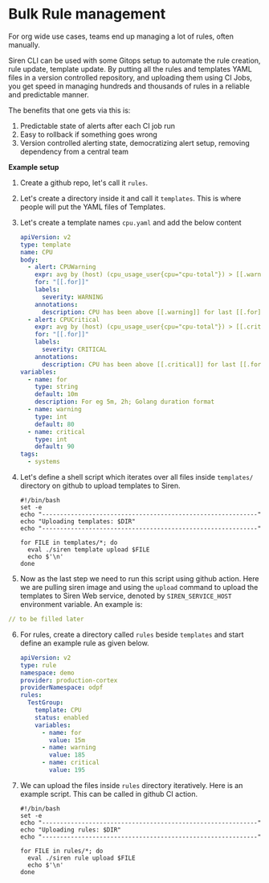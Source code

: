 # Bulk Rule management

For org wide use cases, teams end up managing a lot of rules, often manually.

Siren CLI can be used with some Gitops setup to automate the rule creation, rule update, template update. By putting all
the rules and templates YAML files in a version controlled repository, and uploading them using CI Jobs, you get speed
in managing hundreds and thousands of rules in a reliable and predictable manner.

The benefits that one gets via this is:

1. Predictable state of alerts after each CI job run
2. Easy to rollback if something goes wrong
3. Version controlled alerting state, democratizing alert setup, removing dependency from a central team

**Example setup**

1. Create a github repo, let's call it `rules`.
2. Let's create a directory inside it and call it `templates`. This is where people will put the YAML files of
   Templates.
3. Let's create a template names `cpu.yaml` and add the below content
    ```yaml
    apiVersion: v2
    type: template
    name: CPU
    body:
      - alert: CPUWarning
        expr: avg by (host) (cpu_usage_user{cpu="cpu-total"}) > [[.warning]]
        for: "[[.for]]"
        labels:
          severity: WARNING
        annotations:
          description: CPU has been above [[.warning]] for last [[.for]] {{ $labels.host }}
      - alert: CPUCritical
        expr: avg by (host) (cpu_usage_user{cpu="cpu-total"}) > [[.critical]]
        for: "[[.for]]"
        labels:
          severity: CRITICAL
        annotations:
          description: CPU has been above [[.critical]] for last [[.for]] {{ $labels.host }}
    variables:
      - name: for
        type: string
        default: 10m
        description: For eg 5m, 2h; Golang duration format
      - name: warning
        type: int
        default: 80
      - name: critical
        type: int
        default: 90
    tags:
      - systems
    ```
4. Let's define a shell script which iterates over all files inside `templates/` directory on github to upload templates
   to Siren.

   ```shell
   #!/bin/bash
   set -e
   echo "------------------------------------------------------------"
   echo "Uploading templates: $DIR"
   echo "------------------------------------------------------------"
   
   for FILE in templates/*; do
     eval ./siren template upload $FILE
     echo $'\n'
   done
   
   ```

5. Now as the last step we need to run this script using github action. Here we are pulling siren image and using
   the `upload` command to upload the templates to Siren Web service, denoted by `SIREN_SERVICE_HOST` environment
   variable. An example is:

```yaml
// to be filled later
```

6. For rules, create a directory called `rules` beside `templates` and start define an example rule as given below.
    ```yaml
    apiVersion: v2
    type: rule
    namespace: demo
    provider: production-cortex
    providerNamespace: odpf
    rules:
      TestGroup:
        template: CPU
        status: enabled
        variables:
          - name: for
            value: 15m
          - name: warning
            value: 185
          - name: critical
            value: 195
    ```

7. We can upload the files inside `rules` directory iteratively. Here is an example script. This can be called in github
   CI action.

   ```shell
   #!/bin/bash
   set -e
   echo "------------------------------------------------------------"
   echo "Uploading rules: $DIR"
   echo "------------------------------------------------------------"
   
   for FILE in rules/*; do
     eval ./siren rule upload $FILE
     echo $'\n'
   done
   ```